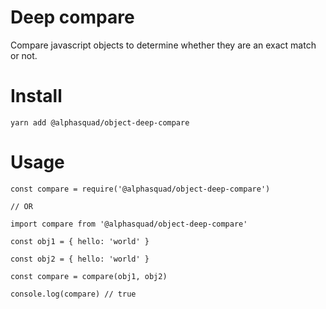 
# Deep compare
Compare javascript objects to determine whether they are an exact match or not. 

# Install
```
yarn add @alphasquad/object-deep-compare
```

# Usage
```
const compare = require('@alphasquad/object-deep-compare')

// OR

import compare from '@alphasquad/object-deep-compare'

const obj1 = { hello: 'world' }

const obj2 = { hello: 'world' }

const compare = compare(obj1, obj2)

console.log(compare) // true

```